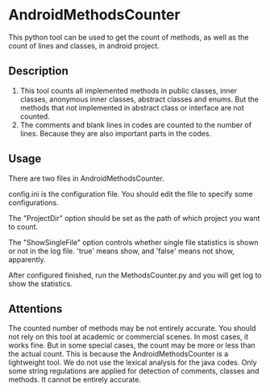 # AndroidMethodsCounter
This python tool can be used to get the count of methods, as well as the count of lines and classes, in android project.

## Description
1. This tool counts all implemented methods in public classes, inner classes, anonymous inner classes, abstract classes and enums. But the methods that not implemented in abstract class or interface are not counted.
2. The comments and blank lines in codes are counted to the number of lines. Because they are also important parts in the codes.

## Usage
There are two files in AndroidMethodsCounter.

config.ini is the configuration file. You should edit the file to specify some configurations.

The "ProjectDir" option should be set as the path of which project you want to count.

The "ShowSingleFile" option controls whether single file statistics is shown or not in the log file. 'true' means show, and 'false' means not show, apparently.

After configured finished, run the MethodsCounter.py and you will get log to show the statistics.

## Attentions
The counted number of methods may be not entirely accurate. You should not rely on this tool at academic or commercial scenes. In most cases, it works fine. But in some special cases, the count may be more or less than the actual count.
This is because the AndroidMethodsCounter is a lightweight tool. We do not use the lexical analysis for the java codes. Only some string regulations are applied for detection of comments, classes and methods. It cannot be entirely accurate.
